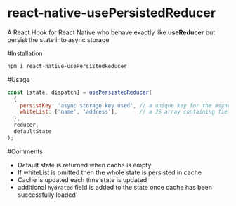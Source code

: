 # react-native-usePersistedReducer
A React Hook for React Native who behave exactly like **useReducer** but persist the state into async storage

#Installation

````bash
npm i react-native-usePersistedReducer
````

#Usage

````javascript
const [state, dispatch] = usePersistedReducer(
  {
    persistKey: 'async storage key used', // a unique key for the async storage entry key (Mandatory)
    whiteList: ['name', 'address'],       // a JS array containing field to persist (Optional) 
  },
  reducer,
  defaultState
);
````

#Comments

* Default state is returned when cache is empty
* If whiteList is omitted then the whole state is persisted in cache
* Cache is updated each time state is updated
* additional `hydrated` field is added to the state once cache has been successfully loaded'


